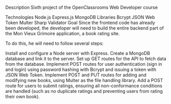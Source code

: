 Description
Sixth project of the OpenClassrooms Web Developer course

Technologies
Node.js
Express.js
MongoDB
Libraries
Bcrypt
JSON Web Token
Multer
Sharp
Validator
Goal
Since the frontend code has already been developed, the developer will need to build the entire backend part of the Mon Vieux Grimoire application, a book rating site.

To do this, he will need to follow several steps:

Install and configure a Node server with Express.
Create a MongoDB database and link it to the server.
Set up GET routes for the API to fetch data from the database.
Implement POST routes for user authentication (sign in and login) using password hashing with Bcrypt and issuing a token with JSON Web Token.
Implement POST and PUT routes for adding and modifying new books, using Multer as the file handling library.
Add a POST route for users to submit ratings, ensuring all non-conformance conditions are handled (such as no duplicate ratings and preventing users from rating their own book).

